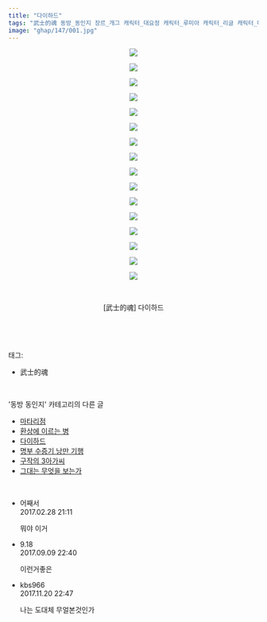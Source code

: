 ```yaml
---
title: "다이하드"
tags: "武士的魂 동방_동인지 장르_개그 캐릭터_대요정 캐릭터_루미아 캐릭터_리글 캐릭터_마리사 캐릭터_미스티아 캐릭터_앨리스 캐릭터_치르노"
image: "ghap/147/001.jpg"
---
```

<div class="article">
<p style="text-align: center; clear: none; float: none;"><img src="{{ site.nasurl }}/ghap/147/001.jpg"/></p>
<p style="text-align: center; clear: none; float: none;"><img src="{{ site.nasurl }}/ghap/147/002.jpg"/></p>
<p style="text-align: center; clear: none; float: none;"><img src="{{ site.nasurl }}/ghap/147/003.jpg"/></p>
<p style="text-align: center; clear: none; float: none;"><img src="{{ site.nasurl }}/ghap/147/004.jpg"/></p>
<p style="text-align: center; clear: none; float: none;"><img src="{{ site.nasurl }}/ghap/147/005.jpg"/></p>
<p style="text-align: center; clear: none; float: none;"><img src="{{ site.nasurl }}/ghap/147/006.jpg"/></p>
<p style="text-align: center; clear: none; float: none;"><img src="{{ site.nasurl }}/ghap/147/007.jpg"/></p>
<p style="text-align: center; clear: none; float: none;"><img src="{{ site.nasurl }}/ghap/147/008.jpg"/></p>
<p style="text-align: center; clear: none; float: none;"><img src="{{ site.nasurl }}/ghap/147/009.jpg"/></p>
<p style="text-align: center; clear: none; float: none;"><img src="{{ site.nasurl }}/ghap/147/010.jpg"/></p>
<p style="text-align: center; clear: none; float: none;"><img src="{{ site.nasurl }}/ghap/147/011.jpg"/></p>
<p style="text-align: center; clear: none; float: none;"><img src="{{ site.nasurl }}/ghap/147/012.jpg"/></p>
<p style="text-align: center; clear: none; float: none;"><img src="{{ site.nasurl }}/ghap/147/013.jpg"/></p>
<p style="text-align: center; clear: none; float: none;"><img src="{{ site.nasurl }}/ghap/147/014.jpg"/></p>
<p style="text-align: center; clear: none; float: none;"><img src="{{ site.nasurl }}/ghap/147/015.jpg"/></p>
<p style="text-align: center; clear: none; float: none;"><img src="{{ site.nasurl }}/ghap/147/016.jpg"/></p>
<p style="text-align: center; clear: none; float: none;"><br/></p>
<p style="text-align: center; clear: none; float: none;">[武士的魂] 다이하드</p>
<p><br/></p>
</div><br/>
<div class="tagTrail">
<p>태그: </p>
<ul>
<li>武士的魂</li>
</ul>
</div><br/>
<div class="another">
<p>'동방 동인지' 카테고리의 다른 글</p>
<ul>
<li><a href="/2016-06-18-ghap_149">마타리점</a></li>
<li><a href="/2016-06-18-ghap_148">환상에 이르는 병</a></li>
<li><a href="/2016-06-18-ghap_147">다이하드</a></li>
<li><a href="/2016-06-18-ghap_146">명부 수증기 낭만 기행</a></li>
<li><a href="/2016-06-18-ghap_145">구작의 3아가씨</a></li>
<li><a href="/2016-06-18-ghap_144">그대는 무엇을 보는가</a></li>
</ul>
</div><br/>
<div class="cb_module cb_fluid">
<div class="cb_wrt cb_profile">
<div class="comment">
<ul>
<li class="cb_thumb_off" id="comment14927904">
<div class="cb_comment_area">
<div class="cb_info_area">
<div class="cb_section">
<span class="cb_nick_name">어째서</span>
</div>
<div class="cb_section">
<span class="cb_date">2017.02.28 21:11 </span>
</div>
</div>
<div class="cb_dsc_comment">
<p class="cb_dsc">
											뭐야 이거
										</p>
</div>
</div></li>
<li class="cb_thumb_off" id="comment15079775">
<div class="cb_comment_area">
<div class="cb_info_area">
<div class="cb_section">
<span class="cb_nick_name">9.18</span>
</div>
<div class="cb_section">
<span class="cb_date">2017.09.09 22:40 </span>
</div>
</div>
<div class="cb_dsc_comment">
<p class="cb_dsc">
											이런거좋은
										</p>
</div>
</div></li>
<li class="cb_thumb_off" id="comment15133704">
<div class="cb_comment_area">
<div class="cb_info_area">
<div class="cb_section">
<span class="cb_nick_name">kbs966</span>
</div>
<div class="cb_section">
<span class="cb_date">2017.11.20 22:47 </span>
</div>
</div>
<div class="cb_dsc_comment">
<p class="cb_dsc">
											나는 도대체 무얼본것인가
										</p>
</div>
</div></li>
</ul>
</div>
</div><!-- commentList close -->
</div><br/>
